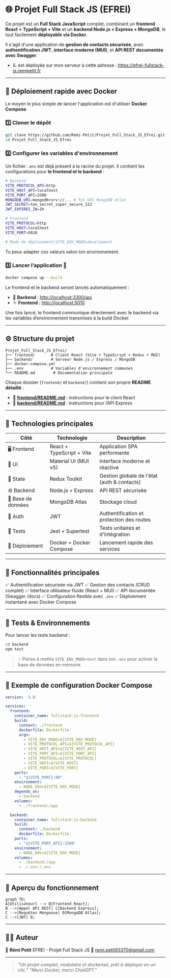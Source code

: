 # 🌐 Projet Full Stack JS (EFREI)

Ce projet est un **Full Stack JavaScript** complet, combinant un **frontend React + TypeScript + Vite** et un **backend Node.js + Express + MongoDB**, le tout facilement **déployable via Docker**.

Il s'agit d'une application de **gestion de contacts sécurisée**, avec **authentification JWT**, **interface moderne (MUI)**, et **API REST documentée avec Swagger**.

* IL est déployée sur mon serveur à cette adresse : https://efrei-fullstack-js.remipetit.fr

---

## 🚀 Déploiement rapide avec Docker

Le moyen le plus simple de lancer l'application est d'utiliser **Docker Compose**.

### 1️⃣ Cloner le dépôt

```bash
git clone https://github.com/Remi-Petit/Projet_Full_Stack_JS_Efrei.git
cd Projet_Full_Stack_JS_Efrei
```

### 2️⃣ Configurer les variables d'environnement

Un fichier `.env` est déjà présent à la racine du projet.
Il contient les configurations pour **le frontend et le backend** :

```bash
# Backend
VITE_PROTOCOL_API=http
VITE_HOST_API=localhost
VITE_PORT_API=3300
MONGODB_URI=mongodb+srv://... # Ton URI MongoDB Atlas
JWT_SECRET=ton_secret_super_secure_123
JWT_EXPIRES_IN=1h

# Frontend
VITE_PROTOCOL=http
VITE_HOST=localhost
VITE_PORT=5010

# Mode de déploiement\VITE_ENV_MODE=development
```

Tu peux adapter ces valeurs selon ton environnement.

### 3️⃣ Lancer l’application 🚢

```bash
docker compose up --build
```

Le frontend et le backend seront lancés automatiquement :

* 🧠 **Backend** : [http://localhost:3300/api](http://localhost:3300/api)
* ⚛️ **Frontend** : [http://localhost:5010](http://localhost:5010)

Une fois lancé, le frontend communique directement avec le backend via les variables d’environnement transmises à la build Docker.

---

## ⚙️ Structure du projet

```
Projet_Full_Stack_JS_Efrei/
├── frontend/       # Client React (Vite + TypeScript + Redux + MUI)
├── backend/        # Serveur Node.js / Express / MongoDB
├── docker-compose.yml
├── .env            # Variables d'environnement communes
└── README.md        # Documentation principale
```

Chaque dossier (`frontend/` et `backend/`) contient son propre **README détaillé** :

* 📘 **[frontend/README.md](./frontend/README.md)** : instructions pour le client React
* 📗 **[backend/README.md](./backend/README.md)** : instructions pour l’API Express

---

## 🧩 Technologies principales

| Côté               | Technologie               | Description                                 |
| ------------------ | ------------------------- | ------------------------------------------- |
| 🖥️ Frontend       | React + TypeScript + Vite | Application SPA performante                 |
| 🎨 UI              | Material UI (MUI v5)      | Interface moderne et réactive               |
| 🔄 State           | Redux Toolkit             | Gestion globale de l'état (auth & contacts) |
| ⚙️ Backend         | Node.js + Express         | API REST sécurisée                          |
| 🧮 Base de données | MongoDB Atlas             | Stockage cloud                              |
| 🔐 Auth            | JWT                       | Authentification et protection des routes   |
| 🧾 Tests           | Jest + Supertest          | Tests unitaires et d'intégration            |
| 🐳 Déploiement     | Docker + Docker Compose   | Lancement rapide des services               |

---

## 🔑 Fonctionnalités principales

✅ Authentification sécurisée via JWT
✅ Gestion des contacts (CRUD complet)
✅ Interface utilisateur fluide (React + MUI)
✅ API documentée (Swagger /docs)
✅ Configuration flexible avec `.env`
✅ Déploiement instantané avec Docker Compose

---

## 🧪 Tests & Environnements

Pour lancer les tests backend :

```bash
cd backend
npm test
```

> 💡 Pense à mettre `VITE_ENV_MODE=test` dans ton `.env` pour activer la base de données en mémoire.

---

## 📜 Exemple de configuration Docker Compose

```yaml
version: '3.8'

services:
  frontend:
    container_name: fullstack-js-frontend
    build:
      context: ./frontend
      dockerfile: Dockerfile
      args:
        - VITE_ENV_MODE=${VITE_ENV_MODE}
        - VITE_PROTOCOL_API=${VITE_PROTOCOL_API}
        - VITE_HOST_API=${VITE_HOST_API}
        - VITE_PORT_API=${VITE_PORT_API}
        - VITE_PROTOCOL=${VITE_PROTOCOL}
        - VITE_HOST=${VITE_HOST}
        - VITE_PORT=${VITE_PORT}
    ports:
      - "${VITE_PORT}:80"
    environment:
      - NODE_ENV=${VITE_ENV_MODE}
    depends_on:
      - backend
    volumes:
      - ./frontend:/app

  backend:
    container_name: fullstack-js-backend
    build:
      context: ./backend
      dockerfile: Dockerfile
    ports:
      - "${VITE_PORT_API}:3300"
    environment:
      - NODE_ENV=${VITE_ENV_MODE}
    volumes:
      - ./backend:/app
      - ./.env:/.env
```

---

## 🧭 Aperçu du fonctionnement

```mermaid
graph TD;
A[Utilisateur] --> B[Frontend React];
B -->|Appel API REST| C[Backend Express];
C -->|Requêtes Mongoose| D[MongoDB Atlas];
C -->|JWT| B;
```

---

## 👨‍💻 Auteur

👤 **Rémi Petit**
EFREI - Projet Full Stack JS
📧 [remi.petit93370@gmail.com](mailto:remi.petit93370@gmail.com)

---

> *"Un projet complet, modulaire et dockerisé, prêt à déployer en un clic."*
> *"Merci Docker, merci ChatGPT."*
